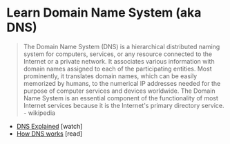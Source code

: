 # Learn Domain Name System (aka DNS)

> The Domain Name System (DNS) is a hierarchical distributed naming system for computers, services, or any resource connected to the Internet or a private network. It associates various information with domain names assigned to each of the participating entities. Most prominently, it translates domain names, which can be easily memorized by humans, to the numerical IP addresses needed for the purpose of computer services and devices worldwide. The Domain Name System is an essential component of the functionality of most Internet services because it is the Internet's primary directory service. - wikipedia

* [DNS Explained](https://www.youtube.com/watch?v=72snZctFFtA) [watch]
* [How DNS works](https://howdns.works/ep1/) [read]
